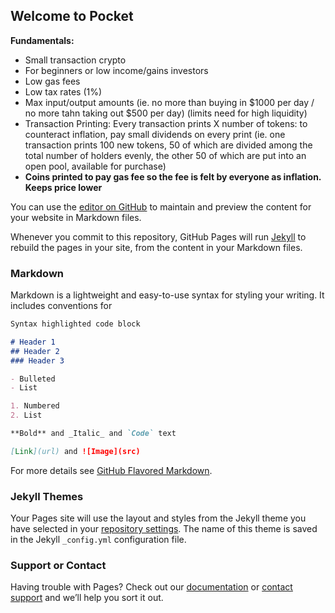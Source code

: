 ## Welcome to Pocket

**Fundamentals:**
- Small transaction crypto
- For beginners or low income/gains investors
- Low gas fees
- Low tax rates (1%)
- Max input/output amounts (ie. no more than buying in $1000 per day / no more tahn taking out $500 per day) (limits need for high liquidity)
- Transaction Printing: Every transaction prints X number of tokens: to counteract inflation, pay small dividends on every print (ie. one transaction prints 100 new tokens, 50 of which are divided among the total number of holders evenly, the other 50 of which are put into an open pool, available for purchase)
- **Coins printed to pay gas fee so the fee is felt by everyone as inflation. Keeps price lower**


You can use the [editor on GitHub](https://github.com/ScriptedButton/pocket/edit/main/docs/index.md) to maintain and preview the content for your website in Markdown files.

Whenever you commit to this repository, GitHub Pages will run [Jekyll](https://jekyllrb.com/) to rebuild the pages in your site, from the content in your Markdown files.

### Markdown

Markdown is a lightweight and easy-to-use syntax for styling your writing. It includes conventions for

```markdown
Syntax highlighted code block

# Header 1
## Header 2
### Header 3

- Bulleted
- List

1. Numbered
2. List

**Bold** and _Italic_ and `Code` text

[Link](url) and ![Image](src)
```

For more details see [GitHub Flavored Markdown](https://guides.github.com/features/mastering-markdown/).

### Jekyll Themes

Your Pages site will use the layout and styles from the Jekyll theme you have selected in your [repository settings](https://github.com/ScriptedButton/pocket/settings/pages). The name of this theme is saved in the Jekyll `_config.yml` configuration file.

### Support or Contact

Having trouble with Pages? Check out our [documentation](https://docs.github.com/categories/github-pages-basics/) or [contact support](https://support.github.com/contact) and we’ll help you sort it out.
